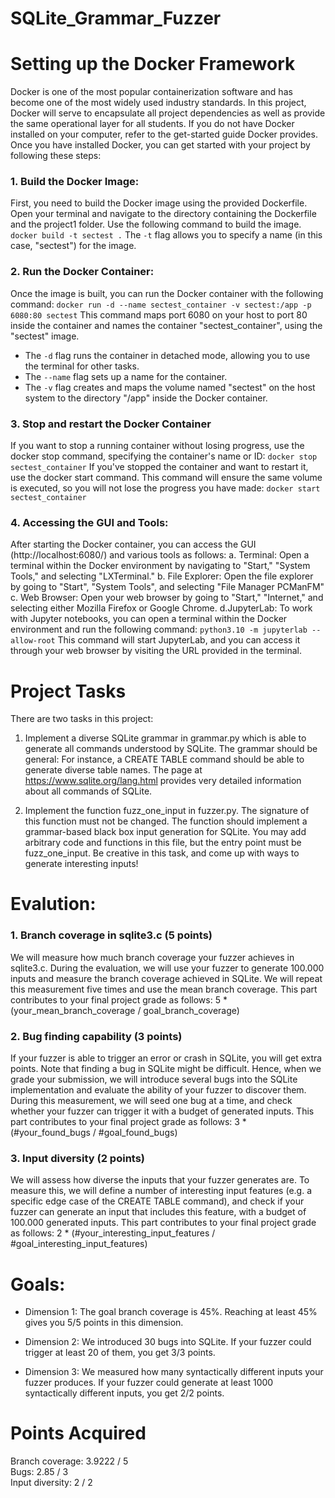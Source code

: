 # SQLite_Grammar_Fuzzer

# Setting up the Docker Framework
Docker is one of the most popular containerization software and has become one of the most widely used industry standards. In this project, Docker will serve to encapsulate all project dependencies as well as provide the same operational layer for all students. If you do not have Docker installed on your computer, refer to the get-started guide Docker provides. Once you have installed Docker, you can get started with your project by following these steps:

### 1. Build the Docker Image:
First, you need to build the Docker image using the provided Dockerfile. Open your terminal and navigate to the directory containing the Dockerfile and the project1 folder. 
Use the following command to build the image. 
  `docker build -t sectest .` 
The `-t` flag allows you to specify a name (in this case, "sectest") for the image.

### 2. Run the Docker Container:
Once the image is built, you can run the Docker container with the following command: 
  `docker run -d --name sectest_container -v sectest:/app -p 6080:80 sectest`
This command maps port 6080 on your host to port 80 inside the container and names the container "sectest_container", using the "sectest" image.
  - The `-d` flag runs the container in detached mode, allowing you to use the terminal for other tasks. 
  - The `--name` flag sets up a name for the container. 
  - The `-v` flag creates and maps the volume named "sectest" on the host system to the directory "/app" inside the Docker container. 

### 3. Stop and restart the Docker Container
If you want to stop a running container without losing progress, use the docker stop command, specifying the container's name or ID:
`docker stop sectest_container`
If you've stopped the container and want to restart it, use the docker start command. This command will ensure the same volume is executed, so you will not lose the progress you have made:
`docker start sectest_container`


### 4. Accessing the GUI and Tools:
After starting the Docker container, you can access the GUI (http://localhost:6080/) and various tools as follows:
  a. Terminal: Open a terminal within the Docker environment by navigating to "Start," "System Tools," and selecting "LXTerminal."
  b. File Explorer: Open the file explorer by going to "Start", "System Tools", and selecting "File Manager PCManFM"
  c. Web Browser: Open your web browser by going to "Start," "Internet," and selecting either Mozilla Firefox or Google Chrome.
  d.JupyterLab: To work with Jupyter notebooks, you can open a terminal within the Docker environment and run the following command:
    `python3.10 -m jupyterlab --allow-root`
    This command will start JupyterLab, and you can access it through your web browser by visiting the URL provided in the terminal.


# Project Tasks
There are two tasks in this project:
1. Implement a diverse SQLite grammar in grammar.py which is able to generate all commands understood by SQLite. The grammar should be general: For instance, a CREATE TABLE command should be able to generate diverse table names. The page at https://www.sqlite.org/lang.html provides very detailed information about all commands of SQLite.

2. Implement the function fuzz_one_input in fuzzer.py. The signature of this function must not be changed. The function should implement a grammar-based black box input generation for SQLite. You may add arbitrary code and functions in this file, but the entry point must be fuzz_one_input. Be creative in this task, and come up with ways to generate interesting inputs!


# Evalution:
### 1. Branch coverage in sqlite3.c (5 points)
We will measure how much branch coverage your fuzzer achieves in sqlite3.c. During the evaluation, we will use your fuzzer to generate 100.000 inputs and measure the branch coverage achieved in SQLite. We will repeat this measurement five times and use the mean branch coverage. This part contributes to your final project grade as follows: 5 * (your_mean_branch_coverage / goal_branch_coverage)

### 2. Bug finding capability (3 points)
If your fuzzer is able to trigger an error or crash in SQLite, you will get extra points. Note that finding a bug in SQLite might be difficult. Hence, when we grade your submission, we will introduce several bugs into the SQLite implementation and evaluate the ability of your fuzzer to discover them. During this measurement, we will seed one bug at a time, and check whether your fuzzer can trigger it with a budget of generated inputs. This part contributes to your final project grade as follows: 3 * (#your_found_bugs / #goal_found_bugs)

### 3. Input diversity (2 points)
We will assess how diverse the inputs that your fuzzer generates are. To measure this, we will define a number of interesting input features (e.g. a specific edge case of the CREATE TABLE command), and check if your fuzzer can generate an input that includes this feature, with a budget of 100.000 generated inputs. This part contributes to your final project grade as follows: 
2 * (#your_interesting_input_features / #goal_interesting_input_features)


# Goals:
- Dimension 1: The goal branch coverage is 45%. Reaching at least 45% gives you 5/5 points in this dimension.

- Dimension 2: We introduced 30 bugs into SQLite. If your fuzzer could trigger at least 20 of them, you get 3/3 points.

- Dimension 3: We measured how many syntactically different inputs your fuzzer produces. If your fuzzer could generate at least 1000 syntactically different inputs, you get 2/2 points.


# Points Acquired
Branch coverage:  	3.9222 / 5		
Bugs:			          2.85 / 3		
Input diversity:		2 / 2
